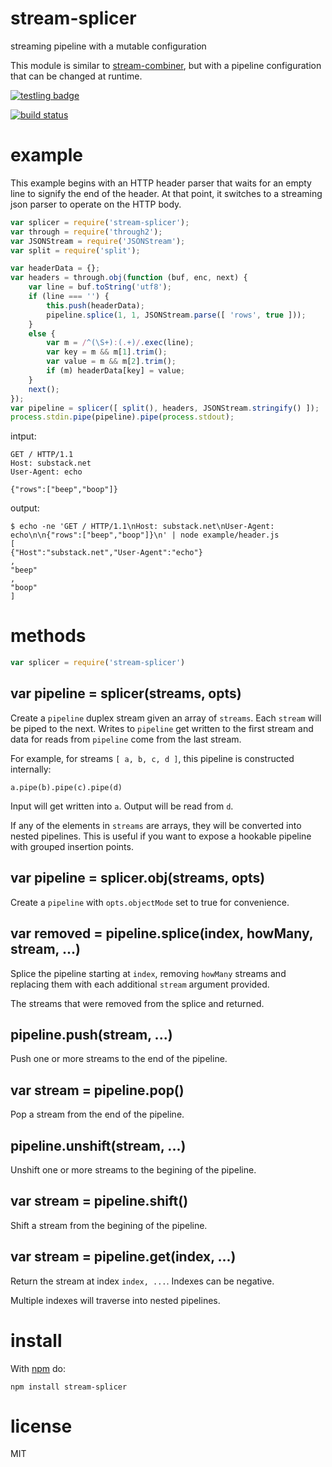 # stream-splicer

streaming pipeline with a mutable configuration

This module is similar to
[stream-combiner](https://npmjs.org/package/stream-combiner),
but with a pipeline configuration that can be changed at runtime.

[![testling badge](https://ci.testling.com/substack/stream-splicer.png)](https://ci.testling.com/substack/stream-splicer)

[![build status](https://secure.travis-ci.org/substack/stream-splicer.png)](http://travis-ci.org/substack/stream-splicer)

# example

This example begins with an HTTP header parser that waits for an empty line to
signify the end of the header. At that point, it switches to a streaming json
parser to operate on the HTTP body.

``` js
var splicer = require('stream-splicer');
var through = require('through2');
var JSONStream = require('JSONStream');
var split = require('split');

var headerData = {};
var headers = through.obj(function (buf, enc, next) {
    var line = buf.toString('utf8');
    if (line === '') {
        this.push(headerData);
        pipeline.splice(1, 1, JSONStream.parse([ 'rows', true ]));
    }
    else {
        var m = /^(\S+):(.+)/.exec(line);
        var key = m && m[1].trim();
        var value = m && m[2].trim();
        if (m) headerData[key] = value;
    }
    next();
});
var pipeline = splicer([ split(), headers, JSONStream.stringify() ]);
process.stdin.pipe(pipeline).pipe(process.stdout);
```

intput:

```
GET / HTTP/1.1
Host: substack.net
User-Agent: echo

{"rows":["beep","boop"]}
```

output:

```
$ echo -ne 'GET / HTTP/1.1\nHost: substack.net\nUser-Agent: echo\n\n{"rows":["beep","boop"]}\n' | node example/header.js
[
{"Host":"substack.net","User-Agent":"echo"}
,
"beep"
,
"boop"
]
```

# methods

``` js
var splicer = require('stream-splicer')
```

## var pipeline = splicer(streams, opts)

Create a `pipeline` duplex stream given an array of `streams`. Each `stream`
will be piped to the next. Writes to `pipeline` get written to the first stream
and data for reads from `pipeline` come from the last stream.

For example, for streams `[ a, b, c, d ]`, this pipeline is constructed
internally:

```
a.pipe(b).pipe(c).pipe(d)
```

Input will get written into `a`. Output will be read from `d`.

If any of the elements in `streams` are arrays, they will be converted into
nested pipelines. This is useful if you want to expose a hookable pipeline with
grouped insertion points.

## var pipeline = splicer.obj(streams, opts)

Create a `pipeline` with `opts.objectMode` set to true for convenience.

## var removed = pipeline.splice(index, howMany, stream, ...)

Splice the pipeline starting at `index`, removing `howMany` streams and
replacing them with each additional `stream` argument provided.

The streams that were removed from the splice and returned.

## pipeline.push(stream, ...)

Push one or more streams to the end of the pipeline.

## var stream = pipeline.pop()

Pop a stream from the end of the pipeline.

## pipeline.unshift(stream, ...)

Unshift one or more streams to the begining of the pipeline.

## var stream = pipeline.shift()

Shift a stream from the begining of the pipeline.

## var stream = pipeline.get(index, ...)

Return the stream at index `index, ...`. Indexes can be negative.

Multiple indexes will traverse into nested pipelines.

# install

With [npm](https://npmjs.org) do:

```
npm install stream-splicer
```

# license

MIT
